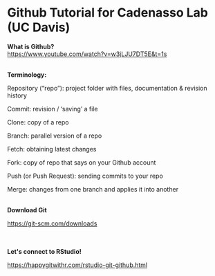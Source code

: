# Github Tutorial for Cadenasso Lab (UC Davis)

<b>What is Github?</b><br>
https://www.youtube.com/watch?v=w3jLJU7DT5E&t=1s
<br><br>

<b>Terminology:</b>

Repository (“repo”): project folder with files, documentation & revision history

Commit: revision / ‘saving’ a file

Clone: copy of a repo

Branch: parallel version of a repo

Fetch: obtaining latest changes

Fork: copy of repo that says on your Github account

Push (or Push Request): sending commits to your repo

Merge: changes from one branch and applies it into another
<br><br>

<b>Download Git</b>

https://git-scm.com/downloads

<br><br>
<b>Let's connect to RStudio! </b>

https://happygitwithr.com/rstudio-git-github.html
